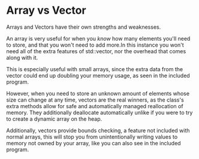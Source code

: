 # Array vs Vector

Arrays and Vectors have their own strengths and weaknesses.

An array is very useful for when you *know* how many elements you'll need to store, and that you won't need to add more.In this instance you won't need all of the extra features of std::vector, nor the overhead that comes along with it.

This is especially useful with small arrays, since the extra data from the vector could end up doubling your memory usage, as seen in the included program.


However, when you need to store an unknown amount of elements whose size can change at any time, vectors are the real winners, as the class's extra methods allow for safe and automatically managed reallocation of memory. They additionally deallocate automatically unlike if you were to try to create a dynamic array on the heap.

Additionally, vectors provide bounds checking, a feature not included with normal arrays, this will stop you from unintentionally writing values to memory not owned by your array, like you can also see in the included program.
